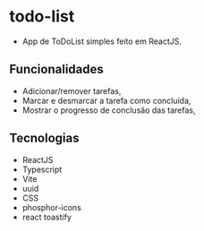 # todo-list

- App de ToDoList simples feito em ReactJS.

## Funcionalidades

- Adicionar/remover tarefas,
- Marcar e desmarcar a tarefa como concluída,
- Mostrar o progresso de conclusão das tarefas,

## Tecnologias

- ReactJS
- Typescript
- Vite
- uuid
- CSS
- phosphor-icons
- react toastify
